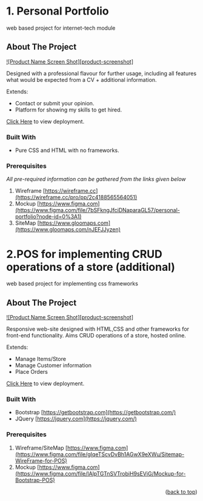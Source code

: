 <a name="readme-top"></a>
# 1. Personal Portfolio 
web based project for internet-tech module

## About The Project

[![Product Name Screen Shot][product-screenshot]](/util/readme/portfolio.png)

Designed with a professional flavour for further usage, including all features what would be expected from a CV + additional information.

Extends:
* Contact or submit your opinion.
* Platform for showing my skills to get hired.

[Click Here](https://jayedumindu.github.io/portfolio/) to view deployment.

### Built With

* Pure CSS and HTML with no frameworks.

### Prerequisites

_All pre-required information can be gathered from the links given below_

1. Wireframe [https://wireframe.cc](https://wireframe.cc/pro/pp/2c4188565564051)
2. Mockup [https://www.figma.com](https://www.figma.com/file/7bSFkngJfciDNaparaGL57/personal-portfolio?node-id=0%3A1)
3. SiteMap [https://www.gloomaps.com](https://www.gloomaps.com/nJEFJJyzen)


# 2.POS for implementing CRUD operations of a store (additional)
web based project for implementing css frameworks

## About The Project

[![Product Name Screen Shot][product-screenshot]](/util/readme/POS.png)

Responsive web-site designed with HTML,CSS and other frameworks for front-end functionality. Aims CRUD operations of a store, hosted online.

Extends:
* Manage Items/Store
* Manage Customer information
* Place Orders

[Click Here](https://jayedumindu.github.io/portfolio/) to view deployment.

### Built With

* Bootstrap [https://getbootstrap.com](https://getbootstrap.com/)
* JQuery [https://jquery.com](https://jquery.com/)

### Prerequisites

1. Wireframe/SiteMap [https://www.figma.com](https://www.figma.com/file/gIqeTScvDvBh1AGwX9eXWu/Sitemap-WireFrame-for-POS)
2. Mockup [https://www.figma.com](https://www.figma.com/file/IAlpTGTnSVTrobiH9sEViG/Mockup-for-Bootstrap-POS)

<p align="right">(<a href="#readme-top">back to top</a>)</p>
